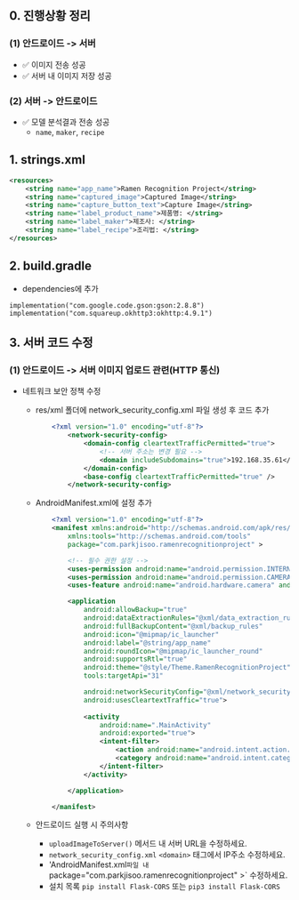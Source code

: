## 0. 진행상황 정리

### (1) 안드로이드 -> 서버
  - ✅ 이미지 전송 성공
  - ✅ 서버 내 이미지 저장 성공
### (2) 서버 -> 안드로이드
  - ✅ 모델 분석결과 전송 성공
      - `name`, `maker`, `recipe`


## 1. strings.xml
```xml
<resources>
    <string name="app_name">Ramen Recognition Project</string>
    <string name="captured_image">Captured Image</string>
    <string name="capture_button_text">Capture Image</string>
    <string name="label_product_name">제품명: </string>
    <string name="label_maker">제조사: </string>
    <string name="label_recipe">조리법: </string>
</resources>
```

## 2. build.gradle
- dependencies에 추가
  
```
implementation("com.google.code.gson:gson:2.8.8")
implementation("com.squareup.okhttp3:okhttp:4.9.1")
```

## 3. 서버 코드 수정

### (1) 안드로이드 -> 서버 이미지 업로드 관련(HTTP 통신)
- 네트워크 보안 정책 수정
  - res/xml 폴더에 network_security_config.xml 파일 생성 후 코드 추가
      ```xml
          <?xml version="1.0" encoding="utf-8"?>
              <network-security-config>
                  <domain-config cleartextTrafficPermitted="true">
                      <!-- 서버 주소는 변경 필요 -->
                      <domain includeSubdomains="true">192.168.35.61</domain>
                  </domain-config>
                  <base-config cleartextTrafficPermitted="true" />
              </network-security-config>
      ```
            
  - AndroidManifest.xml에 설정 추가   
    ```xml
        <?xml version="1.0" encoding="utf-8"?>
        <manifest xmlns:android="http://schemas.android.com/apk/res/android"
            xmlns:tools="http://schemas.android.com/tools"
            package="com.parkjisoo.ramenrecognitionproject" >

            <!-- 필수 권한 설정 -->
            <uses-permission android:name="android.permission.INTERNET" />
            <uses-permission android:name="android.permission.CAMERA" />
            <uses-feature android:name="android.hardware.camera" android:required="true" />

            <application
                android:allowBackup="true"
                android:dataExtractionRules="@xml/data_extraction_rules"
                android:fullBackupContent="@xml/backup_rules"
                android:icon="@mipmap/ic_launcher"
                android:label="@string/app_name"
                android:roundIcon="@mipmap/ic_launcher_round"
                android:supportsRtl="true"
                android:theme="@style/Theme.RamenRecognitionProject"
                tools:targetApi="31"

                android:networkSecurityConfig="@xml/network_security_config"
                android:usesCleartextTraffic="true">
        
                <activity
                    android:name=".MainActivity"
                    android:exported="true">
                    <intent-filter>
                        <action android:name="android.intent.action.MAIN" />
                        <category android:name="android.intent.category.LAUNCHER" />
                    </intent-filter>
                </activity>

            </application>

        </manifest>

    ```

  - 안드로이드 실행 시 주의사항
    - `uploadImageToServer()` 메서드 내 서버 URL을 수정하세요.
    - `network_security_config.xml` `<domain>` 태그에서 IP주소 수정하세요.
    - 'AndroidManifest.xml` 파일 내 `package="com.parkjisoo.ramenrecognitionproject" >` 수정하세요.
    - 설치 목록
      `pip install Flask-CORS` 또는 `pip3 install Flask-CORS`

